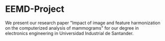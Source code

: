 # EEMD-Project
We present our research paper "Impact of image and feature harmonization on the computerized analysis of mammograms" for our degree in electronics engineering in Universidad Industrial de Santander.
